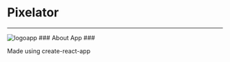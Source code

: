 # Pixelator
---
<img src='/logo.png' alt='logoapp'/>
### About App ###

Made using create-react-app
